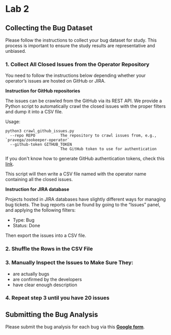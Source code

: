 # Lab 2

## Collecting the Bug Dataset
Please follow the instructions to collect your bug dataset for study.
This process is important to ensure the study results are representative and unbiased.

### 1. Collect All Closed Issues from the Operator Repository

You need to follow the instructions below depending whether your operator’s issues are hosted on GitHub or JIRA.

**Instruction for GitHub repositories**

The issues can be crawled from the GitHub via its REST API. 
We provide a Python script to automatically crawl the closed issues with the proper filters and dump it into a CSV file.

Usage:
```
python3 crawl_github_issues.py
  --repo REPO           The repository to crawl issues from, e.g., `pravega/zookeeper-operator`
  --github-token GITHUB_TOKEN
                        The GitHub token to use for authentication
```

If you don't know how to generate GitHub authentication tokens, check this [link](https://docs.github.com/en/authentication/keeping-your-account-and-data-secure/managing-your-personal-access-tokens#creating-a-personal-access-token-classic).

This script will then write a CSV file named with the operator name containing all the closed issues.

**Instruction for JIRA database**

Projects hosted in JIRA databases have slightly different ways for managing bug tickets. The bug reports can be found by going to the “Issues” panel, and applying the following filters:

- Type: Bug
- Status: Done

Then export the issues into a CSV file.

### 2. Shuffle the Rows in the CSV File

### 3. Manually Inspect the Issues to Make Sure They:

- are actually bugs
- are confirmed by the developers
- have clear enough description

### 4. Repeat step 3 until you have 20 issues


## Submitting the Bug Analysis

Please submit the bug analysis for each bug via this [**Google form**](https://forms.gle/FkFkL7H56jQy8QeN7).